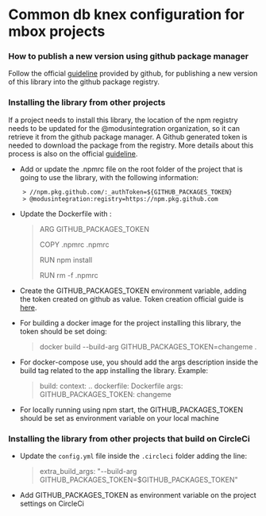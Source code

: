 # Common db knex configuration for mbox projects

### How to publish a new version using github package manager

Follow the official [guideline](https://help.github.com/en/github/managing-packages-with-github-packages/configuring-npm-for-use-with-github-packages) provided by github, for publishing a new version of this library into the github package registry.


### Installing the library from other projects

If a project needs to install this library, the location of the npm registry needs to be updated for the @modusintegration organization, so it can retrieve it from the github package manager. A Github generated token is needed to download the package from the registry. More details about this process is also on the official [guideline](https://help.github.com/en/github/managing-packages-with-github-packages/configuring-npm-for-use-with-github-packages).

- Add or update the .npmrc file on the root folder of the project that is going to use the library, with the following information:
```
    > //npm.pkg.github.com/:_authToken=${GITHUB_PACKAGES_TOKEN}
    > @modusintegration:registry=https://npm.pkg.github.com
```

- Update the Dockerfile with :

    > ARG GITHUB_PACKAGES_TOKEN
    >
    > COPY .npmrc .npmrc
    >
    > RUN npm install
    >
    > RUN rm -f .npmrc

- Create the GITHUB_PACKAGES_TOKEN environment variable, adding the token created on github as value. Token creation official guide is [here](https://help.github.com/en/github/authenticating-to-github/creating-a-personal-access-token-for-the-command-line).

- For building a docker image for the project installing this library, the token should be set doing: 
    > docker build --build-arg GITHUB_PACKAGES_TOKEN=changeme .

- For docker-compose use, you should add the args description inside the build tag related to the app installing the library. Example:

    > build:
    >   context: ..
    >   dockerfile: Dockerfile
    >   args: 
    >       GITHUB_PACKAGES_TOKEN: changeme

- For locally running using npm start, the GITHUB_PACKAGES_TOKEN should be set as environment variable on your local machine



### Installing the library from other projects that build on CircleCi

- Update the `config.yml` file inside the `.circleci` folder adding the line:

    > extra_build_args: "--build-arg GITHUB_PACKAGES_TOKEN=$GITHUB_PACKAGES_TOKEN"

- Add GITHUB_PACKAGES_TOKEN as environment variable on the project settings on CircleCi



